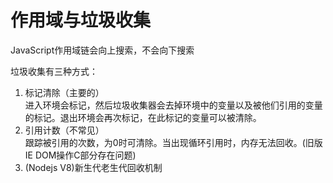 # 作用域与垃圾收集  
JavaScript作用域链会向上搜索，不会向下搜索  
  
垃圾收集有三种方式：  
1. 标记清除（主要的）  
进入环境会标记，然后垃圾收集器会去掉环境中的变量以及被他们引用的变量的标记。退出环境会再次标记，在此标记的变量可以被清除。  
2. 引用计数（不常见）  
跟踪被引用的次数，为0时可清除。当出现循环引用时，内存无法回收。(旧版IE DOM操作C部分存在问题)  
3. (Nodejs V8)新生代老生代回收机制  
